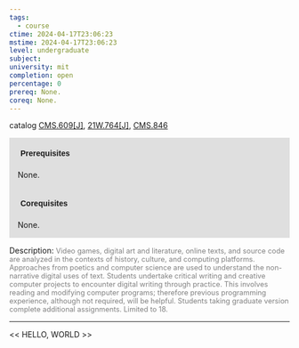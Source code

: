 ```yaml
---
tags:
  - course
ctime: 2024-04-17T23:06:23
mstime: 2024-04-17T23:06:23
level: undergraduate
subject: 
university: mit
completion: open
percentage: 0
prereq: None.
coreq: None.
---
```


catalog [CMS.609[J]](http://student.mit.edu/catalog/mCMSa.html#CMS.609), [21W.764[J]](http://student.mit.edu/catalog/m21Wb.html#21W.764), [CMS.846](http://student.mit.edu/catalog/mCMSa.html#CMS.846)

<span style="display: block; padding: 15px; background-color: rgb(100, 100, 100, 0.2);"><font id="m_prereq88_0" style="display: block; font-family: Arial, sans-serif; font-weight: bold; padding: 5px">Prerequisites</font><br><span id="prereq88_0">None.</span></span>
<span style="display: block; padding: 15px; background-color: rgb(100, 100, 100, 0.2);"><font id="m_coreq88_0" style="display: block; font-family: Arial, sans-serif; font-weight: bold; padding: 5px">Corequisites</font><br><span id="coreq88_0">None.</span></span>

<font style="">Description:</font>
<font style="color: grey; font-size: 0.8rem;">Video games, digital art and literature, online texts, and source code are analyzed in the contexts of history, culture, and computing platforms. Approaches from poetics and computer science are used to understand the non-narrative digital uses of text. Students undertake critical writing and creative computer projects to encounter digital writing through practice. This involves reading and modifying computer programs; therefore previous programming experience, although not required, will be helpful. Students taking graduate version complete additional assignments. Limited to 18.</font>



---

<< HELLO, WORLD >>
